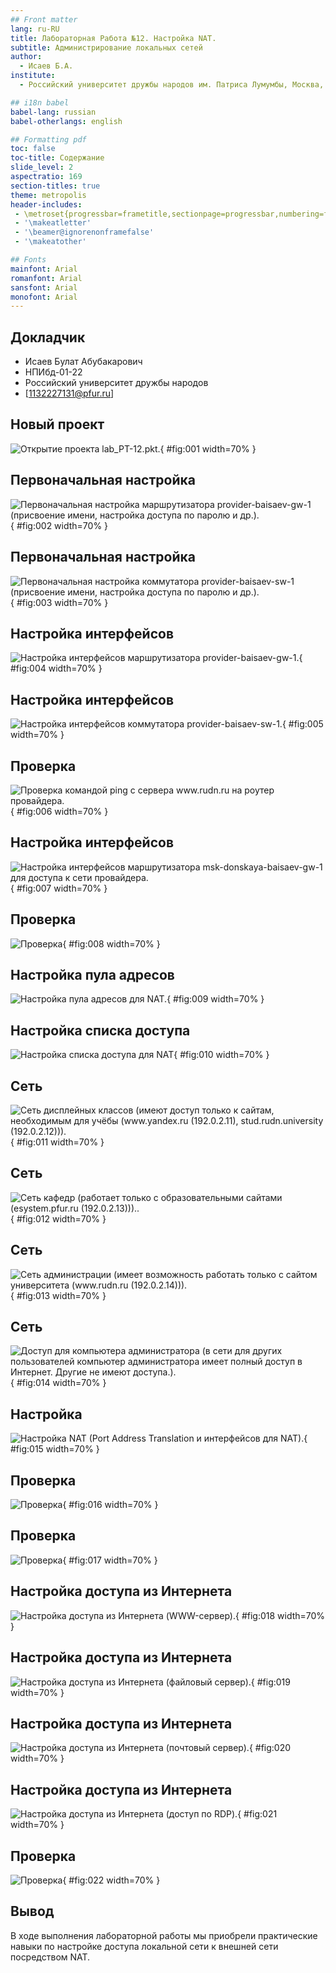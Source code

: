 ```yaml
---
## Front matter
lang: ru-RU
title: Лабораторная Работа №12. Настройка NAT.
subtitle: Администрирование локальных сетей
author:
  - Исаев Б.А.
institute:
  - Российский университет дружбы народов им. Патриса Лумумбы, Москва, Россия

## i18n babel
babel-lang: russian
babel-otherlangs: english

## Formatting pdf
toc: false
toc-title: Содержание
slide_level: 2
aspectratio: 169
section-titles: true
theme: metropolis
header-includes:
 - \metroset{progressbar=frametitle,sectionpage=progressbar,numbering=fraction}
 - '\makeatletter'
 - '\beamer@ignorenonframefalse'
 - '\makeatother'

## Fonts
mainfont: Arial
romanfont: Arial
sansfont: Arial
monofont: Arial
---
```



## Докладчик


  * Исаев Булат Абубакарович
  * НПИбд-01-22
  * Российский университет дружбы народов
  * [1132227131@pfur.ru]


## Новый проект

![Открытие проекта lab_PT-12.pkt.](Images/1.png){ #fig:001 width=70% }


## Первоначальная настройка

![Первоначальная настройка маршрутизатора provider-baisaev-gw-1 (присвоение имени, настройка доступа по паролю и др.).](Images/2.png){ #fig:002 width=70% }


## Первоначальная настройка

![Первоначальная настройка коммутатора provider-baisaev-sw-1 (присвоение имени, настройка доступа по паролю и др.).](Images/3.png){ #fig:003 width=70% }


## Настройка интерфейсов

![Настройка интерфейсов маршрутизатора provider-baisaev-gw-1.](Images/4.png){ #fig:004 width=70% }


## Настройка интерфейсов

![Настройка интерфейсов коммутатора provider-baisaev-sw-1.](Images/5.png){ #fig:005 width=70% }


## Проверка

![Проверка командой ping с сервера www.rudn.ru на роутер провайдера.](Images/6.png){ #fig:006 width=70% }


## Настройка интерфейсов

![Настройка интерфейсов маршрутизатора msk-donskaya-baisaev-gw-1 для доступа к сети провайдера.](Images/7.png){ #fig:007 width=70% }


## Проверка

![Проверка](Images/8.png){ #fig:008 width=70% }


## Настройка пула адресов

![Настройка пула адресов для NAT.](Images/9.png){ #fig:009 width=70% }


## Настройка списка доступа


![Настройка списка доступа для NAT](Images/10.png){ #fig:010 width=70% }


## Сеть

![Сеть дисплейных классов (имеют доступ только к сайтам, необходимым для учёбы (www.yandex.ru (192.0.2.11), stud.rudn.university (192.0.2.12))).](Images/11.png){ #fig:011 width=70% }


## Сеть

![Сеть кафедр (работает только с образовательными сайтами (esystem.pfur.ru (192.0.2.13)))..](Images/12.png){ #fig:012 width=70% }


## Сеть

![Сеть администрации (имеет возможность работать только с сайтом университета (www.rudn.ru (192.0.2.14))).](Images/13.png){ #fig:013 width=70% }


## Сеть

![Доступ для компьютера администратора (в сети для других пользователей компьютер администратора имеет полный доступ в Интернет. Другие не имеют доступа.).](Images/14.png){ #fig:014 width=70% }


## Настройка

![Настройка NAT (Port Address Translation и интерфейсов для NAT).](Images/15.png){ #fig:015 width=70% }


## Проверка

![Проверка](Images/16.png){ #fig:016 width=70% }


## Проверка

![Проверка](Images/17.png){ #fig:017 width=70% }


## Настройка доступа из Интернета

![Настройка доступа из Интернета (WWW-сервер).](Images/18.png){ #fig:018 width=70% }


## Настройка доступа из Интернета

![Настройка доступа из Интернета (файловый сервер).](Images/19.png){ #fig:019 width=70% }


## Настройка доступа из Интернета

![Настройка доступа из Интернета (почтовый сервер).](Images/20.png){ #fig:020 width=70% }


## Настройка доступа из Интернета

![Настройка доступа из Интернета (доступ по RDP).](Images/21.png){ #fig:021 width=70% }


## Проверка

![Проверка](Images/22.png){ #fig:022 width=70% }


## Вывод

В ходе выполнения лабораторной работы мы приобрели практические навыки по настройке доступа локальной сети к внешней сети посредством NAT.
